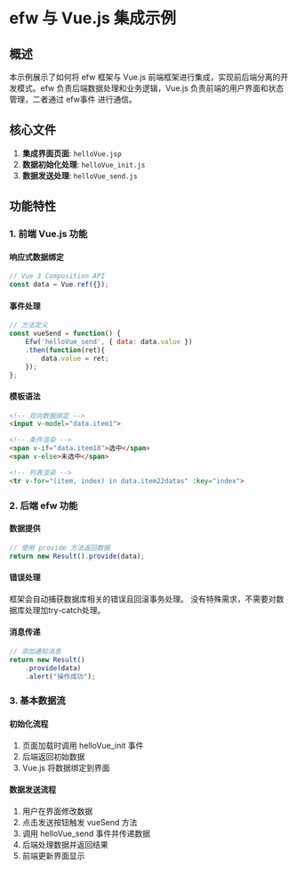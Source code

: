 # efw 与 Vue.js 集成示例

## 概述

本示例展示了如何将 efw 框架与 Vue.js 前端框架进行集成，实现前后端分离的开发模式。efw 负责后端数据处理和业务逻辑，Vue.js 负责前端的用户界面和状态管理，二者通过 efw事件 进行通信。

## 核心文件

1. **集成界面页面**: `helloVue.jsp`
2. **数据初始化处理**: `helloVue_init.js`
3. **数据发送处理**: `helloVue_send.js`

## 功能特性

### 1. 前端 Vue.js 功能

#### 响应式数据绑定
```javascript
// Vue 3 Composition API
const data = Vue.ref({});
```

#### 事件处理
```javascript
// 方法定义
const vueSend = function() {
    Efw('helloVue_send', { data: data.value })
    .then(function(ret){
        data.value = ret;
    });
};
```

#### 模板语法
```html
<!-- 双向数据绑定 -->
<input v-model="data.item1">

<!-- 条件渲染 -->
<span v-if="data.item18">选中</span>
<span v-else>未选中</span>

<!-- 列表渲染 -->
<tr v-for="(item, index) in data.item22datas" :key="index">
```

### 2. 后端 efw 功能

#### 数据提供
```javascript
// 使用 provide 方法返回数据
return new Result().provide(data);
```

#### 错误处理
框架会自动捕获数据库相关的错误且回滚事务处理。
没有特殊需求，不需要对数据库处理加try-catch处理。

#### 消息传递
```javascript
// 添加通知消息
return new Result()
    .provide(data)
    .alert("操作成功");

```
### 3. 基本数据流

#### 初始化流程
1. 页面加载时调用 helloVue_init 事件
2. 后端返回初始数据
3. Vue.js 将数据绑定到界面

#### 数据发送流程
1. 用户在界面修改数据
2. 点击发送按钮触发 vueSend 方法
3. 调用 helloVue_send 事件并传递数据
4. 后端处理数据并返回结果
5. 前端更新界面显示